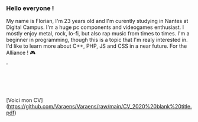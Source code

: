 ### Hello everyone !

My name is Florian, I'm 23 years old and I'm curently studying in Nantes at Digital Campus.
I'm a huge pc components and videogames enthusiast. I mostly enjoy metal, rock, lo-fi, but also rap music from times to times.
I'm a beginner in programming, though this is a topic that I'm realy interested in. I'd like to learn more about C++, PHP, JS and CSS in
a near future. For the Alliance ! 🎮

[<img width="2%" src="https://www.flaticon.com/svg/static/icons/svg/174/174857.svg" />](https://www.linkedin.com/in/florian-baron-3807791b8/)

[Voici mon CV] (https://github.com/Varaens/Varaens/raw/main/CV_2020%20blank%20title.pdf)
